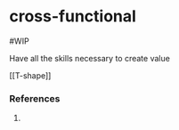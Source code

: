 # cross-functional
#WIP 

Have all the skills necessary to create value

[[T-shape]]

### References
1. 